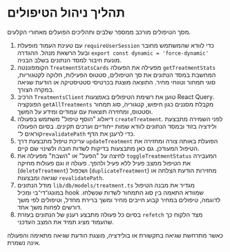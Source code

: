 # תהליך ניהול הטיפולים

מסך הטיפולים מורכב ממספר שלבים ותהליכים הפועלים מאחורי הקלעים.

1. עם טעינת העמוד מופעלת `requireUserSession` כדי לוודא שהמשתמש מחובר ובעל הרשאת מנהל. ההגדרה `export const dynamic = 'force-dynamic'` מונעת חיבור למסד הנתונים בשלב הבניה.
2. הקומפוננטה `TreatmentStatsCards` מפעילה את הפעולה `getTreatmentStats` המחשבת במסד הנתונים את סך הטיפולים, סטטוס הפעילות, חלוקה לקטגוריות, סוגי תמחור וטווחי מחיר. התוצאה מוצגת בכרטיסי סטטיסטיקה או הודעת שגיאה במקרה הצורך.
3. הרכיב `TreatmentsClient` טוען את רשימת הטיפולים באמצעות React Query. הפונקציה `getAllTreatments` מקבלת מסננים כגון חיפוש, קטגוריה, סוג תמחור וסטטוס, ומחזירה תוצאות עם עמודים ומידע על המשך.
4. דיאלוג "הוסף טיפול" משתמש בפעולה `createTreatment`. לפני השמירה מתבצעת ולידציה בזוד ובמסד הנתונים לוודא שמות ייחודיים וערכים תקינים. בסיום הפעולה קוראים ל־`revalidatePath` כדי לרענן את הדף.
5. עריכת טיפול מתבצעת דרך `updateTreatment` הפועלת באותה צורה ומחזירה את הטיפול המעודכן. גם כאן מתבצעות בדיקות לשדות חובה ולשינוי שם קיים.
6. לחיצה על "הפעל" או "השבת" מפעילה את `toggleTreatmentStatus` המעבירה את הטיפול ממצב פעיל ללא פעיל ולהפך. פעולה זו וגם פעולות מחיקה (`deleteTreatment`) ושכפול (`duplicateTreatment`) מחזירות הודעת הצלחה או שגיאה ומבצעות `revalidatePath`.
7. מודל הנתונים `lib/db/models/treatment.ts` מגדיר את מבנה הטיפול במונגו־די־בי ומכיל hook שמוודא התאמה בין סוג התמחור לשדות שנשלחו. לדוגמה, טיפולים במחיר קבוע חייבים מחיר ומשך ברירת מחדל, וטיפולים לפי משך דורשים לפחות משך אחד.
8. בסיום כל פעולה מתבצע רענון של הנתונים בעזרת `refetch` מצד הלקוח כך שהעמוד מציג תמיד את המצב העדכני.

כאשר מתרחשת שגיאה בתקשורת או בולידציה, מוצגת הודעת שגיאה מתאימה והפעולה אינה נשמרת.
